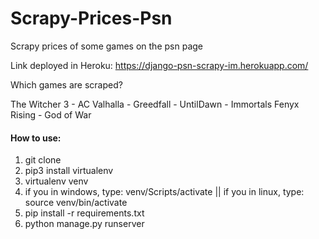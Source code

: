 # Scrapy-Prices-Psn
Scrapy prices of some games on the psn page

Link deployed in Heroku: https://django-psn-scrapy-im.herokuapp.com/

Which games are scraped?

The Witcher 3 - AC Valhalla - Greedfall - UntilDawn - Immortals Fenyx Rising - God of War

#### How to use:
1. git clone
2. pip3 install virtualenv
3. virtualenv venv
4. if you in windows, type: venv/Scripts/activate || if you in linux, type: source venv/bin/activate
5. pip install -r requirements.txt
6. python manage.py runserver
   
